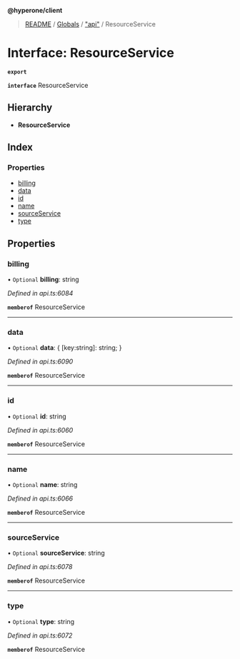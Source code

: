 **@hyperone/client**

> [README](../README.md) / [Globals](../globals.md) / ["api"](../modules/_api_.md) / ResourceService

# Interface: ResourceService

**`export`** 

**`interface`** ResourceService

## Hierarchy

* **ResourceService**

## Index

### Properties

* [billing](_api_.resourceservice.md#billing)
* [data](_api_.resourceservice.md#data)
* [id](_api_.resourceservice.md#id)
* [name](_api_.resourceservice.md#name)
* [sourceService](_api_.resourceservice.md#sourceservice)
* [type](_api_.resourceservice.md#type)

## Properties

### billing

• `Optional` **billing**: string

*Defined in api.ts:6084*

**`memberof`** ResourceService

___

### data

• `Optional` **data**: { [key:string]: string;  }

*Defined in api.ts:6090*

**`memberof`** ResourceService

___

### id

• `Optional` **id**: string

*Defined in api.ts:6060*

**`memberof`** ResourceService

___

### name

• `Optional` **name**: string

*Defined in api.ts:6066*

**`memberof`** ResourceService

___

### sourceService

• `Optional` **sourceService**: string

*Defined in api.ts:6078*

**`memberof`** ResourceService

___

### type

• `Optional` **type**: string

*Defined in api.ts:6072*

**`memberof`** ResourceService
